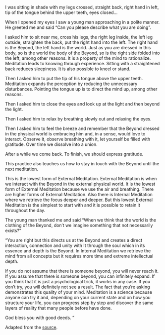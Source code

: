 I was sitting in shade with my legs crossed, straight back, right hand in left, tip of the tongue behind the upper teeth, eyes closed…

When I opened my eyes I saw a young man approaching in a polite manner. He greeted me and said “Can you please describe what you are doing”.

I asked him to sit near me, cross his legs, the right leg inside, the left leg outside, straighten the back, put the right hand into the left. The right hand is the Beyond, the left hand is the world. Just as you are dressed in this body, so is the world the body of the Beyond, so is the right side folded into the left, among other reasons. It is a property of the mind to rationalize. Meditation leads to knowing through experience. Sitting with a straightened back reduces sleepiness. It is also possible to kneel or stand.

Then I asked him to put the tip of his tongue above the upper teeth. Meditation expands the perception by reducing the unnecessary disturbances. Pointing the tongue up is to direct the mind up, among other reasons.

Then I asked him to close the eyes and look up at the light and then beyond the light.

Then I asked him to relax by breathing slowly out and relaxing the eyes.

Then I asked him to feel the breeze and remember that the Beyond dressed in the physical world is embracing him and, in a sense, would love to interact. Observe it, observe breathing with it, let yourself be filled with gratitude. Over time we dissolve into a union. 

After a while we come back. To finish, we should express gratitude. 

This practice also teaches us how to stay in touch with the Beyond until the next meditation.

This is the lowest form of External Meditation. External Meditation is when we interact with the Beyond in the external physical world. It is the lowest form of External Meditation because we use the air and breathing. There are higher forms of External Meditation. Also there is Internal Meditation where we retrieve the focus deeper and deeper. But this lowest External Meditation is the simplest to start with and it is possible to retain it throughout the day.

The young man thanked me and said “When we think that the world is the clothing of the Beyond, don’t we imagine something that not necessarily exists?”

“You are right but this directs us at the Beyond and creates a direct interaction, connection and unity with It through the soul which in its essence and depth is the Beyond. In Internal Meditation we retrieve the mind from all concepts but it requires more time and extreme intellectual depth.

If you do not assume that there is someone beyond, you will never reach it. If you assume that there is someone beyond, you can infinitely expand. If you think that it is just a psychological trick, it works in any case. If you don’t try, you will definitely not see a result. The fact that you’re asking demonstrates this quality of your mind. Meditation is a science because anyone can try it and, depending on your current state and on how you structure your life, you can progress step by step and discover the same layers of reality that many people before have done.

God bless you with good deeds.
”

Adapted from the [source](meditation-hebrew.md).
